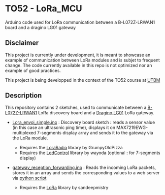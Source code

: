 
# TO52 - LoRa_MCU
Arduino code used for LoRa communication between a B-L072Z-LRWAN1 board and a dragino LG01 gateway

## Disclaimer
This project is currently under development, it is meant to showcase an example of communication between LoRa modules and is subjet to frequent change. The code currently available in this repo is not optimized nor an example of good practices.

This project is being developped in the context of the TO52 course at [UTBM](http://utbm.fr)

## Description
This repository contains 2 sketches, used to communicate between a [B-L072Z-LRWAN1](https://www.st.com/en/evaluation-tools/b-l072z-lrwan1.html) LoRa discovery board and a [Dragino LG01](http://www.dragino.com/products/lora/item/119-lg01-s.html) LoRa gateway.
 - [Lora_envoi_simple.ino](https://github.com/Anthex/LoRa_MCU/blob/master/Lora_envoi_simple.ino "Lora_envoi_simple.ino") : Discovery board sketch : reads a sensor value (in this case an ultrasonic ping time), displays it on MAX7219EWG-multiplexed 7-segments display array and sends it to the gateway via the LoRa module.
	 - Requires the [LoraRadio](https://github.com/GrumpyOldPizza/ArduinoCore-stm32l0) library by GrumpyOldPizza
	 - Requires the [LedControl](https://github.com/wayoda/LedControl) library by wayoda (optional : for 7-segments display)
	 
 - [gateway_reception_forwarding.ino](https://github.com/Anthex/LoRa_MCU/blob/master/gateway_reception_forwarding.ino "gateway_reception_forwarding.ino") : Reads the incoming LoRa packets, stores it in an array and sends the corresponding values to a web server via [python script](https://github.com/Anthex/LoRa/blob/master/python_example/rest.py)
	 - Requires the [LoRa](https://github.com/sandeepmistry/arduino-LoRa ) library by sandeepmistry
